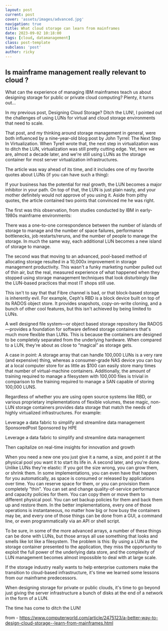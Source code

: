 ```yaml
---
layout: post
current: post
cover: 'assets/images/advanced.jpg'
navigation: true
title: What cloud storage can learn from mainframes
date: 2023-09-02 10:18:00
tags: [cloud, datamanagement]
class: post-template
subclass: 'post'
author: ricky
---
```


## Is mainframe management really relevant to cloud ?

What can the experience of managing IBM mainframes teach us about designing storage for public or private cloud computing? Plenty, it turns out...

In my previous post, Designing Cloud Storage? Ditch the LUN!, I pointed out the challenges of using LUNs for virtual and cloud storage environments that need to scale.

That post, and my thinking around storage management in general, were both influenced by a nine-year-old blog post by John Tyrrel: The Next Step In Virtualization. When Tyrell wrote that, the next step in virtualization was to ditch the LUN, virtualization was still pretty cutting edge. Yet, here we are, almost a decade later, and we're still using LUNs as the storage container for most server virtualization infrastructures.

The article was way ahead of its time, and it includes one of my favorite quotes about LUNs (if you can have such a thing):

If your business has the potential for real growth, the LUN becomes a major inhibitor in your path. On top of that, the LUN is just plain nasty, and your mother definitely would not approve of you using it.
Aside from pithy quotes, the article contained two points that convinced me he was right.

The first was this observation, from studies conducted by IBM in early-1980s mainframe environments:

There was a one-to-one correspondence between the number of islands of storage to manage and the number of space failures, performance bottlenecks, job restarts/reruns, and the number of people to manage the storage.
In much the same way, each additional LUN becomes a new island of storage to manage.

The second was that moving to an advanced, pool-based method of allocating storage resulted in a 10,000x improvement in storage management productivity. This wasn't a funky marketing number pulled out of thin air, but the real, measured experience of what happened when they stopped using storage management techniques that look disturbingly like the LUN-based practices that most IT shops still use.

This isn't to say that that Fibre channel is bad, or that block-based storage is inherently evil. For example, Ceph's RBD is a block device built on top of its RADOS object store. It provides snapshots, copy-on-write cloning, and a bunch of other cool features, but this isn't achieved by being limited to LUNs.

A well designed file system—or object based storage repository like RADOS—provides a foundation for software defined storage containers that's much more flexible than LUNs. This is because the containers are designed to be completely separated from the underlying hardware. When compared to a LUN, they're about as close to “magical” as storage gets.

A case in point: A storage array that can handle 100,000 LUNs is a very rare (and expensive) thing, whereas a consumer-grade NAS device you can buy at a local computer store for as little as $100 can easily store many times that number of virtual-machine containers. Additionally, the amount of training required to manage a filesystem with 100,000 files is trivial in comparison to the training required to manage a SAN capable of storing 100,000 LUNS.

Regardless of whether you are using open source systems like RBD, or various proprietary implementations of flexible volumes, these magic, non-LUN storage containers provides data storage that match the needs of highly virtualized infrastructures. For example:

Leverage a data fabric to simplify and streamline data management
SponsoredPost Sponsored by HPE

Leverage a data fabric to simplify and streamline data management

Then capitalize on real-time insights for innovation and growth

When you need a new one you just give it a name, a size, and point it at the physical pool you want it to start its life in. A second later, and you're done.
Unlike LUNs they're elastic: If you got the size wrong, you can grow them, or shrink them. In some implementations, you can even have that happen for you automatically, as space is consumed or released by applications over time.
You can reserve space for them, or you can provision them completely "thin".
You can set and change quality-of-service performance and capacity policies for them.
You can copy them or move them to different physical pool.
You can set backup policies for them and back them up and restore them.
In the better implementations, every one of those operations is instantaneous, no matter how big or how busy the containers may be, and every one of those things can be done from a GUI, a command line, or even programmatically via an API or shell script.

To be sure, in some of the more advanced arrays, a number of these things can be done with LUNs, but those arrays all use something that looks and smells like lot like a filesystem. The problem is this: By using a LUN as the storage container presented to the application, they miss the opportunity to exploit the full power of the underlying data store, and the complexity of LUN management becomes almost impossible to deal with at large scale.

If the storage industry really wants to help enterprise customers make the transition to cloud-based infrastructure, it's time we learned some lessons from our mainframe predecessors.

When designing storage for private or public clouds, it's time to go beyond just giving the server infrastructure a bunch of disks at the end of a network in the form of a LUN.

The time has come to ditch the LUN!

from - <https://www.computerworld.com/article/2475123/a-better-way-to-design-cloud-storage--learn-from-mainframes.html>
